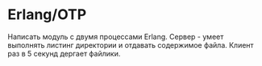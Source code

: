 Erlang/OTP
==========

Написать модуль с двумя процессами Erlang. 
Сервер - умеет выполнять листинг директории и отдавать содержимое файла.
Клиент раз в 5 секунд дергает файлики.
